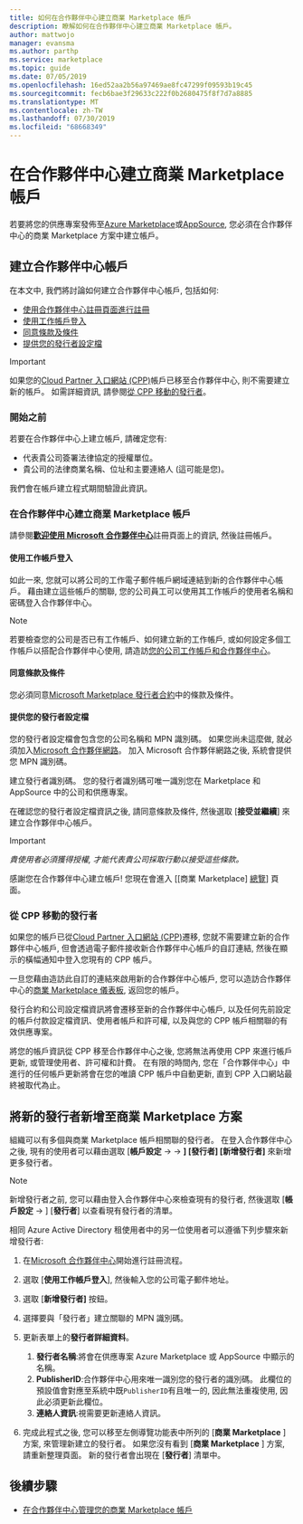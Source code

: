 ```yaml
---
title: 如何在合作夥伴中心建立商業 Marketplace 帳戶
description: 瞭解如何在合作夥伴中心建立商業 Marketplace 帳戶。
author: mattwojo
manager: evansma
ms.author: parthp
ms.service: marketplace
ms.topic: guide
ms.date: 07/05/2019
ms.openlocfilehash: 16ed52aa2b56a97469ae8fc47299f09593b19c45
ms.sourcegitcommit: fecb6bae3f29633c222f0b2680475f8f7d7a8885
ms.translationtype: MT
ms.contentlocale: zh-TW
ms.lasthandoff: 07/30/2019
ms.locfileid: "68668349"
---
```

# <a name="create-a-commercial-marketplace-account-in-partner-center"></a>在合作夥伴中心建立商業 Marketplace 帳戶

若要將您的供應專案發佈至[Azure Marketplace](https://azuremarketplace.microsoft.com/)或[AppSource](https://appsource.microsoft.com/), 您必須在合作夥伴中心的商業 Marketplace 方案中建立帳戶。

## <a name="create-a-partner-center-account"></a>建立合作夥伴中心帳戶

在本文中, 我們將討論如何建立合作夥伴中心帳戶, 包括如何: 

- [使用合作夥伴中心註冊頁面進行註冊](#to-create-a-commercial-marketplace-account-in-partner-center)
- [使用工作帳戶登入](#sign-in-with-a-work-account)
- [同意條款及條件](#agree-to-terms-and-conditions) 
- [提供您的發行者設定檔](#provide-your-publisher-profile)

>[!Important]
>如果您的[Cloud Partner 入口網站 (CPP)](https://cloudpartner.azure.com)帳戶已移至合作夥伴中心, 則不需要建立新的帳戶。 如需詳細資訊, 請參閱[從 CPP 移動的發行者](#publishers-moving-from-cpp)。 

### <a name="before-you-begin"></a>開始之前

若要在合作夥伴中心上建立帳戶, 請確定您有:

- 代表貴公司簽署法律協定的授權單位。
- 貴公司的法律商業名稱、位址和主要連絡人 (這可能是您)。

我們會在帳戶建立程式期間驗證此資訊。

### <a name="to-create-a-commercial-marketplace-account-in-partner-center"></a>在合作夥伴中心建立商業 Marketplace 帳戶

請參閱[**歡迎使用 Microsoft 合作夥伴中心**](https://partner.microsoft.com/dashboard/account/v3/enrollment/introduction/azureisv)註冊頁面上的資訊, 然後註冊帳戶。

#### <a name="sign-in-with-a-work-account"></a>使用工作帳戶登入

如此一來, 您就可以將公司的工作電子郵件帳戶網域連結到新的合作夥伴中心帳戶。 藉由建立這些帳戶的關聯, 您的公司員工可以使用其工作帳戶的使用者名稱和密碼登入合作夥伴中心。

>[!Note]
>若要檢查您的公司是否已有工作帳戶、如何建立新的工作帳戶, 或如何設定多個工作帳戶以搭配合作夥伴中心使用, 請造訪[您的公司工作帳戶和合作夥伴中心](./company-work-accounts.md)。 

#### <a name="agree-to-terms-and-conditions"></a>同意條款及條件

您必須同意[Microsoft Marketplace 發行者合約](http://go.microsoft.com/fwlink/?LinkID=699560)中的條款及條件。

#### <a name="provide-your-publisher-profile"></a>提供您的發行者設定檔

您的發行者設定檔會包含您的公司名稱和 MPN 識別碼。 如果您尚未這麼做, 就必須加入[Microsoft 合作夥伴網路](https://partner.microsoft.com/commercial)。 加入 Microsoft 合作夥伴網路之後, 系統會提供您 MPN 識別碼。 

建立發行者識別碼。 您的發行者識別碼可唯一識別您在 Marketplace 和 AppSource 中的公司和供應專案。 

在確認您的發行者設定檔資訊之後, 請同意條款及條件, 然後選取 [**接受並繼續**] 來建立合作夥伴中心帳戶。 

>[!Important]
>*貴使用者必須獲得授權, 才能代表貴公司採取行動以接受這些條款。*

感謝您在合作夥伴中心建立帳戶! 您現在會進入 [[商業 Marketplace] [總覽](./commercial-marketplace-overview.md)] 頁面。

### <a name="publishers-moving-from-cpp"></a>從 CPP 移動的發行者

如果您的帳戶已從[Cloud Partner 入口網站 (CPP)](https://cloudpartner.azure.com)遷移, 您就不需要建立新的合作夥伴中心帳戶, 但會透過電子郵件接收新合作夥伴中心帳戶的自訂連結, 然後在顯示的橫幅通知中登入您現有的 CPP 帳戶。

一旦您藉由造訪此自訂的連結來啟用新的合作夥伴中心帳戶, 您可以造訪合作夥伴中心的[商業 Marketplace 儀表板](https://partner.microsoft.com/dashboard/commercial-marketplace/), 返回您的帳戶。

發行合約和公司設定檔資訊將會遷移至新的合作夥伴中心帳戶, 以及任何先前設定的帳戶付款設定檔資訊、使用者帳戶和許可權, 以及與您的 CPP 帳戶相關聯的有效供應專案。 

將您的帳戶資訊從 CPP 移至合作夥伴中心之後, 您將無法再使用 CPP 來進行帳戶更新, 或管理使用者、許可權和計費。 在有限的時間內, 您在「合作夥伴中心」中進行的任何帳戶更新將會在您的唯讀 CPP 帳戶中自動更新, 直到 CPP 入口網站最終被取代為止。

## <a name="add-new-publishers-to-the-commercial-marketplace-program"></a>將新的發行者新增至商業 Marketplace 方案

組織可以有多個與商業 Marketplace 帳戶相關聯的發行者。 在登入合作夥伴中心之後, 現有的使用者可以藉由選取 [**帳戶設定** ->   ->  **] [發行者] [新增發行者]** 來新增更多發行者。

>[!Note]
>新增發行者之前, 您可以藉由登入合作夥伴中心來檢查現有的發行者, 然後選取 [**帳戶設定** -> ] [**發行者**] 以查看現有發行者的清單。

相同 Azure Active Directory 租使用者中的另一位使用者可以遵循下列步驟來新增發行者:

1. 在[Microsoft 合作夥伴中心](https://partner.microsoft.com/en-us/dashboard/account/v3/enrollment/introduction/azureisv)開始進行註冊流程。
1. 選取 [**使用工作帳戶登入**], 然後輸入您的公司電子郵件地址。
1. 選取 [**新增發行者]** 按鈕。
1. 選擇要與「發行者」建立關聯的 MPN 識別碼。
1. 更新表單上的**發行者詳細資料**。 <br>

   1. **發行者名稱**:將會在供應專案 Azure Marketplace 或 AppSource 中顯示的名稱。 <br>
   1. **PublisherID**:合作夥伴中心用來唯一識別您的發行者的識別碼。 此欄位的預設值會對應至系統中既`PublisherID`有且唯一的, 因此無法重複使用, 因此必須更新此欄位。 <br>
   1. **連絡人資訊**:視需要更新連絡人資訊。

1. 完成此程式之後, 您可以移至左側導覽功能表中所列的 [**商業 Marketplace** ] 方案, 來管理新建立的發行者。 如果您沒有看到 [**商業 Marketplace** ] 方案, 請重新整理頁面。  新的發行者會出現在 [**發行者**] 清單中。

## <a name="next-steps"></a>後續步驟

- [在合作夥伴中心管理您的商業 Marketplace 帳戶](./manage-account.md) 
